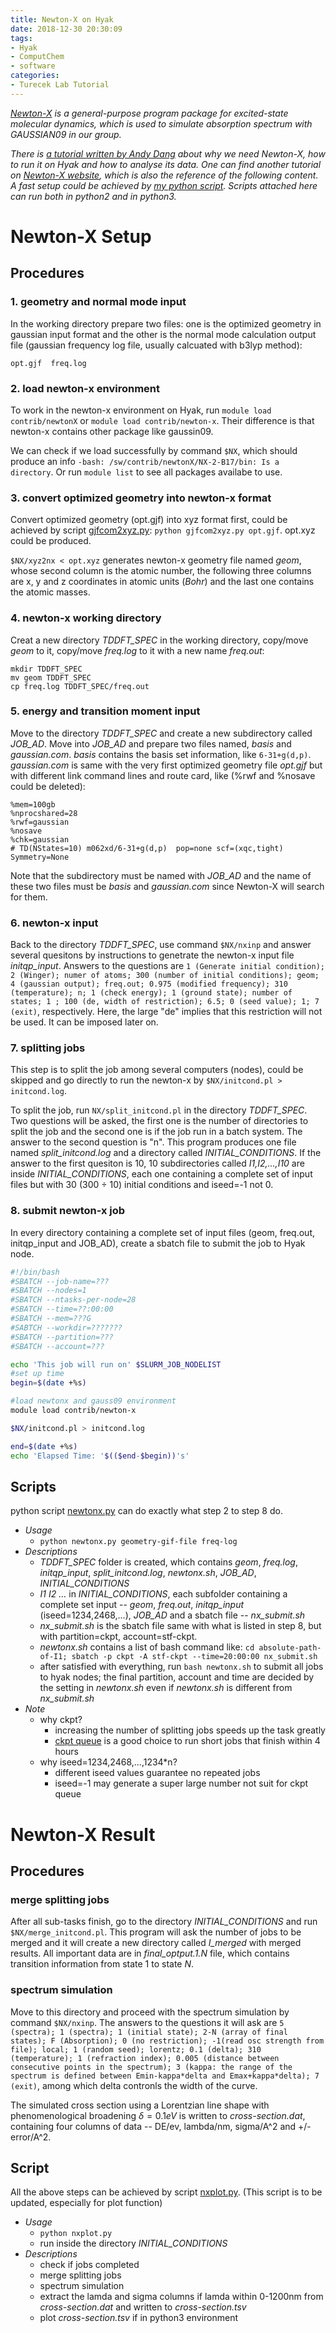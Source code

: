 ```yaml
---
title: Newton-X on Hyak
date: 2018-12-30 20:30:09
tags:
- Hyak
- ComputChem
- software
categories:
- Turecek Lab Tutorial
---
```


*[Newton-X](http://www.newtonx.org) is a general-purpose program package for excited-state molecular dynamics, which is used to simulate absorption spectrum with GAUSSIAN09 in our group.*

*There is [a tutorial written by Andy Dang](https://github.com/yueliu96/Turecek-GroupMeeting/blob/master/NX%20Tutorial%20for%20Vibronically%20Broadened%20Spectra.pdf) about why we need Newton-X, how to run it on Hyak and how to analyse its data. One can find another tutorial on [Newton-X website](http://www.newtonx.org), which is also the reference of the following content. A fast setup could be achieved by [my python script](#pscript). Scripts attached here can run both in python2 and in python3.*

# Newton-X Setup

## Procedures

### 1. geometry and normal mode input

In the working directory prepare two files: one is the optimized geometry in gaussian input format and the other is the normal mode calculation output file (gaussian frequency log file, usually calcuated with b3lyp method):

`opt.gjf  freq.log`

### 2. load newton-x environment

To work in the newton-x environment on Hyak, run `module load contrib/newtonX` or `module load contrib/newton-x`. Their difference is that newton-x contains other package like gaussin09. 

We can check if we load successfully by command `$NX`, which should produce an info `-bash: /sw/contrib/newtonX/NX-2-B17/bin: Is a directory`. Or run `module list` to see all packages availabe to use.

### 3. convert optimized geometry into newton-x format

Convert optimized geometry (opt.gjf) into xyz format first, could be achieved by script [gjfcom2xyz.py](https://raw.githubusercontent.com/yueliu96/scripts_for_lab/master/gjfcom2xyz.py): `python gjfcom2xyz.py opt.gjf`. opt.xyz could be produced.

`$NX/xyz2nx < opt.xyz` generates newton-x geometry file named *geom*, whose second column is the atomic number, the following three columns are x, y and z coordinates in atomic units (*Bohr*) and the last one contains the atomic masses.

### 4. newton-x working directory

Creat a new directory *TDDFT_SPEC* in the working directory, copy/move *geom* to it, copy/move *freq.log* to it with a new name *freq.out*: 

```
mkdir TDDFT_SPEC
mv geom TDDFT_SPEC
cp freq.log TDDFT_SPEC/freq.out
```

### 5. energy and transition moment input

Move to the directory *TDDFT_SPEC* and create a new subdirectory called *JOB_AD*. Move into *JOB_AD* and prepare two files named, *basis* and *gaussian$.$com*. 
*basis* contains the basis set information, like `6-31+g(d,p)`. *gaussian$.$com* is same with the very first optimized geometry file *opt.gjf* but with different link command lines and route card, like (%rwf and %nosave could be deleted):

```
%mem=100gb
%nprocshared=28
%rwf=gaussian
%nosave
%chk=gaussian
# TD(NStates=10) m062xd/6-31+g(d,p)  pop=none scf=(xqc,tight) Symmetry=None
```

Note that the subdirectory must be named with *JOB_AD* and the name of these two files must be *basis* and *gaussian$.$com* since Newton-X will search for them.

### 6. newton-x input

Back to the directory *TDDFT_SPEC*, use command `$NX/nxinp` and answer several quesitons by instructions to genetrate the newton-x input file *initqp_input*. Answers to the questions are `1 (Generate initial condition); 2 (Winger); numer of atoms; 300 (number of initial conditions); geom; 4 (gaussian output); freq.out; 0.975 (modified frequency); 310 (temperature); n; 1 (check energy); 1 (ground state); number of states; 1 ; 100 (de, width of restriction); 6.5; 0 (seed value); 1; 7 (exit)`, respectively. Here, the large "de" implies that this restriction will not be used. It can be imposed later on.

### 7. splitting jobs

This step is to split the job among several computers (nodes), could be skipped and go directly to run the newton-x by `$NX/initcond.pl > initcond.log`.

 To split the job, run `NX/split_initcond.pl` in the directory *TDDFT_SPEC*. Two questions will be asked, the first one is the number of directories to split the job and the second one is if the job run in a batch system. The answer to the second question is "n". This program produces one file named *split_initcond.log* and a directory called *INITIAL_CONDITIONS*. If the answer to the first quesiton is 10, 10 subdirectories called *I1,I2,...,I10* are inside *INITIAL_CONDITIONS*, each one containing a complete set of input files but with 30 (300 $\div$ 10) initial conditions and iseed=-1 not 0.

 ### 8. submit newton-x job

In every directory containing a complete set of input files  (geom, freq.out, initqp_input and JOB_AD), create a sbatch file to submit the job to Hyak node.

```bash
#!/bin/bash
#SBATCH --job-name=???
#SBATCH --nodes=1
#SBATCH --ntasks-per-node=28
#SBATCH --time=??:00:00
#SBATCH --mem=???G
#SABTCH --workdir=???????
#SBATCH --partition=???
#SBATCH --account=???

echo 'This job will run on' $SLURM_JOB_NODELIST
#set up time
begin=$(date +%s)

#load newtonx and gauss09 environment
module load contrib/newton-x

$NX/initcond.pl > initcond.log

end=$(date +%s)
echo 'Elapsed Time: '$(($end-$begin))'s'
```

## <jump id='pscript'>Scripts</jump>

  python script [newtonx.py](https://raw.githubusercontent.com/yueliu96/scripts_for_lab/master/newtonx.py) can do exactly what step 2 to step 8 do.

- *Usage*
  - `python newtonx.py geometry-gif-file freq-log`
- *Descriptions*
  - *TDDFT_SPEC* folder is created, which contains *geom*, *freq.log*, *initqp_input*, *split_initcond.log*, *newtonx$.$sh*, *JOB_AD*, *INITIAL_CONDITIONS*
  - *I1 I2 ...* in *INITIAL_CONDITIONS*, each subfolder containing a complete set input -- *geom*, *freq.out*, *initqp_input* (iseed=1234,2468,...), *JOB_AD* and a sbatch file -- *nx_submit.sh*
  - *nx_submit.sh* is the sbatch file same with what is listed in step 8, but with partition=ckpt, account=stf-ckpt.
  - *newtonx$.$sh* contains a list of bash command like: `cd absolute-path-of-I1; sbatch -p ckpt -A stf-ckpt --time=20:00:00 nx_submit.sh`
  - after satisfied with everything, run `bash newtonx.sh` to submit all jobs to hyak nodes; the final partition, account and time are decided by the setting in *newtonx$.$sh* even if *newtonx$.$sh* is different from *nx_submit.sh*
- *Note*
  - why ckpt?
    - increasing the number of splitting jobs speeds up the task greatly
    - [ckpt queue](https://wiki.cac.washington.edu/display/hyakusers/Mox_checkpoint) is a good choice to run short jobs that finish within 4 hours
  - why iseed=1234,2468,...,1234*n?
    - different iseed values guarantee no repeated jobs
    - iseed=-1 may generate a super large number not suit for ckpt queue
  
# Newton-X Result

## Procedures

### merge splitting jobs

After all sub-tasks finish, go to the directory *INITIAL_CONDITIONS* and run `$NX/merge_initcond.pl`. This program will ask the number of jobs to be merged and it will create a new directory called *I_merged* with merged results. All important data are in *final_optput.1.N* file, which contains transition information from state 1 to state *N*. 

### spectrum simulation

Move to this directory and proceed with the spectrum simulation by command `$NX/nxinp`. The answers to the questions it will ask are `5 (spectra); 1 (spectra); 1 (initial state); 2-N (array of final states); F (Absorption); 0 (no restriction); -1(read osc strength from file); local; 1 (random seed); lorentz; 0.1 (delta); 310 (temperature); 1 (refraction index); 0.005 (distance between consecutive points in the spectrum); 3 (kappa: the range of the spectrum is defined between Emin-kappa*delta and Emax+kappa*delta); 7 (exit)`, among which delta contronls the width of the curve.

The simulated cross section using a Lorentzian line shape with phenomenological broadening $\delta=0.1eV$ is written to *cross-section.dat*, containing four columns of data -- DE/ev, lambda/nm, sigma/A^2 and +/-error/A^2.

## <jump id='pscript'>Script</jump>

All the above steps can be achieved by script [nxplot.py](https://raw.githubusercontent.com/yueliu96/scripts_for_lab/master/nxplot.py). (This script is to be updated, especially for plot function)

- *Usage*
  - `python nxplot.py`
  -  run inside the directory *INITIAL_CONDITIONS*
- *Descriptions*
  - check if jobs completed
  - merge splitting jobs
  - spectrum simulation
  - extract the lamda and sigma columns if lamda within 0-1200nm from *cross-section.dat* and written to *cross-section.tsv*
  - plot *cross-section.tsv* if in python3 environment

